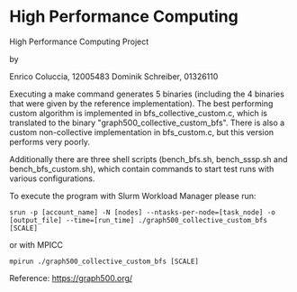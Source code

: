 # High Performance Computing
High Performance Computing Project

by

Enrico Coluccia, 12005483
Dominik Schreiber, 01326110

Executing a make command generates 5 binaries (including the 4 binaries that were given by the reference implementation).
The best performing custom algorithm is implemented in bfs_collective_custom.c, which is translated to the binary "graph500_collective_custom_bfs".
There is also a custom non-collective implementation in bfs_custom.c, but this version performs very poorly.

Additionally there are three shell scripts (bench_bfs.sh, bench_sssp.sh and bench_bfs_custom.sh), which contain commands to start test runs with various configurations.

To execute the program with Slurm Workload Manager please run:
```
srun -p [account_name] -N [nodes] --ntasks-per-node=[task_node] -o [output_file] --time=[run_time] ./graph500_collective_custom_bfs [SCALE]
```
or with MPICC
```
mpirun ./graph500_collective_custom_bfs [SCALE]
```

Reference: https://graph500.org/
